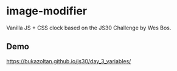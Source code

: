 # image-modifier
Vanilla JS + CSS clock based on the JS30 Challenge by Wes Bos.

## Demo
https://bukazoltan.github.io/js30/day_3_variables/
